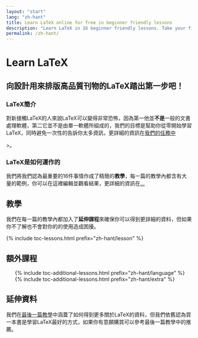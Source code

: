 ```yaml
---
layout: "start"
lang: "zh-hant"
title: Learn LaTeX online for free in beginner friendly lessons
description: "Learn LaTeX in 16 beginner friendly lessons. Take your first steps with LaTeX, a document preparation system designed to produce high-quality typeset output."
permalink: /zh-hant/
---
```


# Learn LaTeX

<h2 class="heading__introduction">向設計用來排版高品質刊物的LaTeX踏出第一步吧！</h2>

<div
  class="text-columns">
  <section>
    <h3 
      class="text-columns__heading"
      >LaTeX簡介</h3>
    <p>對新接觸LaTeX的人來說LaTeX可以變得非常恐怖，因為第一他並<b>不是</b>一般的文書處理軟體，第二它並不是由單一軟體所組成的，我們的目標是幫助你從零開始學習LaTeX，同時避免一次性的告訴你太多資訊，更詳細的資訊在<a href="./mission">我們的任務中</a></p>>。
  </section>
  <section>
    <h3
      class="text-columns__heading"
      >LaTeX是如何運作的</h3>
      <p>我們將我們認為最重要的16件事情作成了精簡的<b>教學</b>，每一篇的教學內都含有大量的範例，你可以在這裡編輯並觀看結果，更詳細的資訊在<a href="./help#examples">&hellip;</a></p>
  </section>
</div>

<h2 
  class="heading__toc" 
  id="toc"
  >教學</h2>

<p
  class="paragraph__toc"
  ><!-- We have included a <b>More on this topic</b> page for each lesson. This extra information is there to support you when you need the detail, but should not get in your way if you don't.</p> -->
  我們在每一篇的教學內都加入了<b>延伸課程</b>來確保你可以得到更詳細的資料，但如果你不了解也不會對你的的使用造成困擾。</p>

{% include toc-lessons.html prefix="zh-hant/lesson" %}

<h2
  class="heading__toc"
  >額外課程</h2>
<ul 
  class="lessons-toc">
  {% include toc-additional-lessons.html prefix="zh-hant/language" %}
  {% include toc-additional-lessons.html prefix="zh-hant/extra" %}
</ul>

## 延伸資料

我們在[最後一篇教學](./lesson-16)中涵蓋了如何得到更多關於LaTeX的資料，但我們依舊認為買一本書是學習LaTeX最好的方式，如果你有意願購買可以參考最後一篇教學中的推薦。
